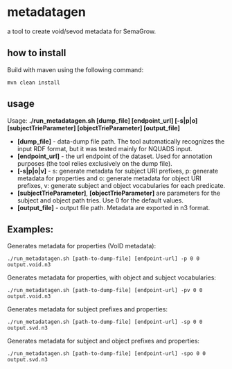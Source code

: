 # metadatagen #

a tool to create void/sevod metadata for SemaGrow.

## how to install ##

Build with maven using the following command:
```
mvn clean install
```

## usage ##

Usage: **./run_metadatagen.sh  [dump_file] [endpoint_url] [-s|p|o] [subjectTrieParameter] [objectTrieParameter] [output_file]**

* **[dump_file]** - data-dump file path. The tool automatically recognizes the input RDF format, but it was tested mainly for NQUADS input. 
* **[endpoint_url]** - the url endpoint of the dataset. Used for annotation purposes (the tool relies exclusively on the dump file).
* **[-s|p|o|v]** - s: generate metadata for subject URI prefixes, p: generate metadata for properties and o: generate metadata for object URI prefixes, v: generate subject and object vocabularies for each predicate.
* **[subjectTrieParameter]**, **[objectTrieParameter]** are parameters for the subject and object path tries. Use 0 for the default values.
* **[output_file]** - output file path. Metadata are exported in n3 format.


## Examples: ##

Generates metadata for properties (VoID metadata):
```
./run_metadatagen.sh [path-to-dump-file] [endpoint-url] -p 0 0 output.void.n3
```
Generates metadata for properties, with object and subject vocabularies:
```
./run_metadatagen.sh [path-to-dump-file] [endpoint-url] -pv 0 0 output.void.n3
```
Generates metadata for subject prefixes and properties:
```
./run_metadatagen.sh [path-to-dump-file] [endpoint-url] -sp 0 0 output.svd.n3
```
Generates metadata for subject and object prefixes and properties:
```
./run_metadatagen.sh [path-to-dump-file] [endpoint-url] -spo 0 0 output.svd.n3
```